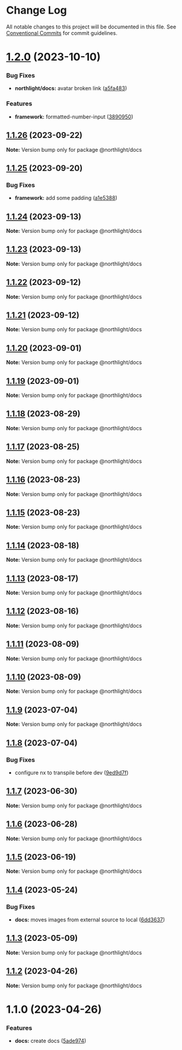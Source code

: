 # Change Log

All notable changes to this project will be documented in this file.
See [Conventional Commits](https://conventionalcommits.org) for commit guidelines.

# [1.2.0](https://github.com/mediatool/northlight/compare/@northlight/docs@1.1.26...@northlight/docs@1.2.0) (2023-10-10)


### Bug Fixes

* **northlight/docs:** avatar broken link ([a5fa483](https://github.com/mediatool/northlight/commit/a5fa483bc8aa571f967d0c8ea88f29f4b3cc5697))


### Features

* **framework:** formatted-number-input ([3890950](https://github.com/mediatool/northlight/commit/38909502cce7bcac6c03af29cf98380634b8afd8))





## [1.1.26](https://github.com/mediatool/northlight/compare/@northlight/docs@1.1.25...@northlight/docs@1.1.26) (2023-09-22)

**Note:** Version bump only for package @northlight/docs





## [1.1.25](https://github.com/mediatool/northlight/compare/@northlight/docs@1.1.24...@northlight/docs@1.1.25) (2023-09-20)


### Bug Fixes

* **framework:** add some padding ([a1e5388](https://github.com/mediatool/northlight/commit/a1e53884e03ec911be75182bb146a856aed2d76d))





## [1.1.24](https://github.com/mediatool/northlight/compare/@northlight/docs@1.1.23...@northlight/docs@1.1.24) (2023-09-13)

**Note:** Version bump only for package @northlight/docs





## [1.1.23](https://github.com/mediatool/northlight/compare/@northlight/docs@1.1.22...@northlight/docs@1.1.23) (2023-09-13)

**Note:** Version bump only for package @northlight/docs





## [1.1.22](https://github.com/mediatool/northlight/compare/@northlight/docs@1.1.21...@northlight/docs@1.1.22) (2023-09-12)

**Note:** Version bump only for package @northlight/docs





## [1.1.21](https://github.com/mediatool/northlight/compare/@northlight/docs@1.1.20...@northlight/docs@1.1.21) (2023-09-12)

**Note:** Version bump only for package @northlight/docs





## [1.1.20](https://github.com/mediatool/northlight/compare/@northlight/docs@1.1.18...@northlight/docs@1.1.20) (2023-09-01)

**Note:** Version bump only for package @northlight/docs





## [1.1.19](https://github.com/mediatool/northlight/compare/@northlight/docs@1.1.17...@northlight/docs@1.1.19) (2023-09-01)

**Note:** Version bump only for package @northlight/docs





## [1.1.18](https://github.com/mediatool/northlight/compare/@northlight/docs@1.1.17...@northlight/docs@1.1.18) (2023-08-29)

**Note:** Version bump only for package @northlight/docs





## [1.1.17](https://github.com/mediatool/northlight/compare/@northlight/docs@1.1.16...@northlight/docs@1.1.17) (2023-08-25)

**Note:** Version bump only for package @northlight/docs





## [1.1.16](https://github.com/mediatool/northlight/compare/@northlight/docs@1.1.15...@northlight/docs@1.1.16) (2023-08-23)

**Note:** Version bump only for package @northlight/docs





## [1.1.15](https://github.com/mediatool/northlight/compare/@northlight/docs@1.1.13...@northlight/docs@1.1.15) (2023-08-23)

**Note:** Version bump only for package @northlight/docs





## [1.1.14](https://github.com/mediatool/northlight/compare/@northlight/docs@1.1.13...@northlight/docs@1.1.14) (2023-08-18)

**Note:** Version bump only for package @northlight/docs





## [1.1.13](https://github.com/mediatool/northlight/compare/@northlight/docs@1.1.12...@northlight/docs@1.1.13) (2023-08-17)

**Note:** Version bump only for package @northlight/docs





## [1.1.12](https://github.com/mediatool/northlight/compare/@northlight/docs@1.1.11...@northlight/docs@1.1.12) (2023-08-16)

**Note:** Version bump only for package @northlight/docs





## [1.1.11](https://github.com/mediatool/northlight/compare/@northlight/docs@1.1.10...@northlight/docs@1.1.11) (2023-08-09)

**Note:** Version bump only for package @northlight/docs





## [1.1.10](https://github.com/mediatool/northlight/compare/@northlight/docs@1.1.9...@northlight/docs@1.1.10) (2023-08-09)

**Note:** Version bump only for package @northlight/docs





## [1.1.9](https://github.com/mediatool/northlight/compare/@northlight/docs@1.1.8...@northlight/docs@1.1.9) (2023-07-04)

**Note:** Version bump only for package @northlight/docs





## [1.1.8](https://github.com/mediatool/northlight/compare/@northlight/docs@1.1.7...@northlight/docs@1.1.8) (2023-07-04)


### Bug Fixes

* configure nx to transpile before dev ([9ed9d7f](https://github.com/mediatool/northlight/commit/9ed9d7f523544af8c7692eb899f6cfc66ec9c72e))





## [1.1.7](https://github.com/mediatool/northlight/compare/@northlight/docs@1.1.6...@northlight/docs@1.1.7) (2023-06-30)

**Note:** Version bump only for package @northlight/docs





## [1.1.6](https://github.com/mediatool/northlight/compare/@northlight/docs@1.1.5...@northlight/docs@1.1.6) (2023-06-28)

**Note:** Version bump only for package @northlight/docs





## [1.1.5](https://github.com/mediatool/northlight/compare/@northlight/docs@1.1.4...@northlight/docs@1.1.5) (2023-06-19)

**Note:** Version bump only for package @northlight/docs





## [1.1.4](https://github.com/mediatool/northlight/compare/@northlight/docs@1.1.3...@northlight/docs@1.1.4) (2023-05-24)


### Bug Fixes

* **docs:** moves images from external source to local ([6dd3637](https://github.com/mediatool/northlight/commit/6dd36372b9384643a112b2b5875704eaf6608fff))





## [1.1.3](https://github.com/mediatool/northlight/compare/@northlight/docs@1.1.2...@northlight/docs@1.1.3) (2023-05-09)

**Note:** Version bump only for package @northlight/docs





## [1.1.2](https://github.com/mediatool/northlight/compare/@northlight/docs@1.1.1...@northlight/docs@1.1.2) (2023-04-26)

**Note:** Version bump only for package @northlight/docs





# 1.1.0 (2023-04-26)


### Features

* **docs:** create docs ([5ade974](https://github.com/mediatool/northlight/commit/5ade974f723d0106784396446ce2698758939fee))
